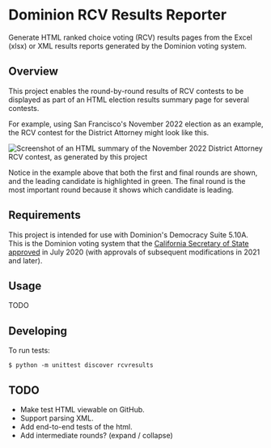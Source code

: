 # Dominion RCV Results Reporter

Generate HTML ranked choice voting (RCV) results pages from the
Excel (xlsx) or XML results reports generated by the Dominion voting system.

## Overview

This project enables the round-by-round results of RCV contests to be
displayed as part of an HTML election results summary page for several
contests.

For example, using San Francisco's November 2022 election as an example,
the RCV contest for the District Attorney might look like this.

![Screenshot of an HTML summary of the November 2022 District Attorney
RCV contest, as generated by this
project](docs/images/2022-11-DA-Summary.png)

Notice in the example above that both the first and final rounds are shown,
and the leading candidate is highlighted in green.
The final round is the most important round because it shows which
candidate is leading.

## Requirements

This project is intended for use with Dominion's Democracy Suite 5.10A.
This is the Dominion voting system that the [California Secretary of State
approved](https://www.sos.ca.gov/elections/ovsta/frequently-requested-information/dominion-voting)
in July 2020 (with approvals of subsequent modifications in 2021 and later).

## Usage

TODO

## Developing

To run tests:

```
$ python -m unittest discover rcvresults
```

## TODO

* Make test HTML viewable on GitHub.
* Support parsing XML.
* Add end-to-end tests of the html.
* Add intermediate rounds? (expand / collapse)
